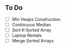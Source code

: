 
## To Do

- [ ] Min Heaps Construction
- [ ] Continuous Median
- [ ] Sort K-Sorted Array
- [ ] Laptop Rentals
- [ ] Merge Sorted Arrays
